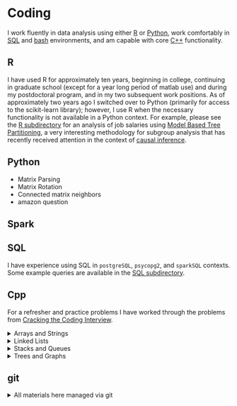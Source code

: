 # Coding

I work fluently in data analysis using either [R](#r) or [Python](#python),
work comfortably in [SQL](#sql) and [bash](https://github.com/pointOfive/Home/tree/master/Compute#open-source-tools) environments,
and am capable with core [C++](#cpp) functionality.

## R

I have used R for approximately ten years, beginning in college, 
continuing in graduate school (except for a year long period of matlab use)
and during my postdoctoral program, and in my two subsequent work positions. 
As of approximately two years ago I switched over to Python (primarily for access to the scikit-learn library); however,
I use R when the necessary functionality is not available in a Python context.
For example, please see the [R subdirectory](https://github.com/pointOfive/Home/tree/master/Code/R) for an analysis
of job salaries using [Model Based Tree Partitioning](http://party.r-forge.r-project.org), a very interesting
methodology for subgroup analysis that has recently received attention in the context of
[causal inference](http://www.pnas.org/content/113/27/7353.full).

## Python

- Matrix Parsing
- Matrix Rotation
- Connected matrix neighbors
- amazon question


## Spark

## SQL

I have experience using SQL in `postgreSQL`, `psycopg2`, and `sparkSQL` contexts.
Some example queries are available in the [SQL subdirectory](https://github.com/pointOfive/Examples/Code/SQL).

## Cpp

For a refresher and practice problems I have worked through the problems from 
[Cracking the Coding Interview](https://technicalyorker.files.wordpress.com/2016/02/cracking-the-coding-interview1.pdf).

<details>
<summary>
Arrays and Strings
</summary>

0. String Buffer class ([stringBuffer.h](Cpp/stringBuffer.h)/[stringBuffer.cpp](Cpp/stringBuffer.cpp)), with
1. [dynamically expandable appending](Cpp/stringBuffer.cpp)
2. [character uniqueness checking](Cpp/uniqueChars.cpp), and
3. [in place string reversal](Cpp/reverseString.cpp) functionality

Using this data structure I implemented the following capabilities
4. [Permutation Checking](Cpp/perm.cpp)
5. [Character Find/Replace](Cpp/replace.cpp)
6. [Simple Compression](Cpp/compress.cpp)
</details>


<details>
<summary>
Linked Lists
</summary>

0. Linked List Node class ([linkedListNode.h](Cpp/ll.h)/[linkedListNode.cpp](Cpp/ll.cpp))

and the following capabilities

1. [Dedup unsorted linked list]
2. [find kth node from end]
3. [Delete node from node]
4. [Partion around node]
5. [Store numbers as linked list]
6. [Check if linked list is looped]
7. [Check if linked list is a palindrome]

</details>


<details>
<summary>
Stacks and Queues
</summary>

0. String buffer class [stringBuffer.h](Cpp/stringBuffer.h) and [stringBuffer.h](Cpp/stringBuffer.cpp)
1. In place [string reversal](Cpp/reverseString.cpp) functionality

</details>


<details>
<summary>
Trees and Graphs
</summary>

0. String buffer class [stringBuffer.h](Cpp/stringBuffer.h) and [stringBuffer.h](Cpp/stringBuffer.cpp)
1. In place [string reversal](Cpp/reverseString.cpp) functionality

</details>




## git

<details>
<summary>
All materials here managed via git
</summary>

```
git pull https://github.com/pointOfive/Home.git
git checkout -b clone_to_edit
rm README.md
# <oops!>
git checkout -- README.md
# <edit README.md>
git status
git add README.md
git commit -m 'updating a file'
git push origin clone_to_edit
git branch -d clone_to_edit
git fetch origin clone_to_edit
git commit -m 'pull'
git branch
git checkout master
git merge clone_to_edit
git branch -D clone_to_edit
git push origin master
git push origin --delete clone_to_edit
git log
```
</details>
